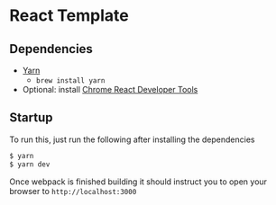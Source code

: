 # React Template

## Dependencies
* [Yarn](https://yarnpkg.com/en/docs/install)
  * `brew install yarn`
* Optional: install [Chrome React Developer Tools](https://chrome.google.com/webstore/detail/react-developer-tools/fmkadmapgofadopljbjfkapdkoienihi)

## Startup
To run this, just run the following after installing the dependencies

```sh
$ yarn
$ yarn dev
```

Once webpack is finished building it should instruct you to open your browser to `http://localhost:3000`
